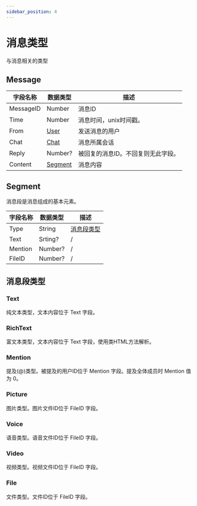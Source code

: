 ```yaml
---
sidebar_position: 4
---
```


# 消息类型

与消息相关的类型

## Message

| 字段名称  | 数据类型 | 描述        |
| --------- | -------- | ----------- |
| MessageID |  Number  | 消息ID |
| Time      |  Number  | 消息时间，unix时间戳。 |
| From      |  [User](./CommonTypes#user) | 发送消息的用户 |
| Chat      |  [Chat](./CommonTypes#chat) | 消息所属会话 |
| Reply     |  Number? | 被回复的消息ID。不回复则无此字段。 |
| Content   |  [Segment](#segment) | 消息内容 |


## Segment

消息段是消息组成的基本元素。

| 字段名称 | 数据类型 | 描述        |
| -------- | -------- | ----------- |
| Type     | String   | [消息段类型](#消息段类型) |
| Text     | Srting?  | / |
| Mention  | Number?  | / |
| FileID   | Number?  | / |


## 消息段类型

### Text

纯文本类型，文本内容位于 Text 字段。

### RichText

富文本类型，文本内容位于 Text 字段，使用类HTML方法解析。

### Mention

提及(@)类型。被提及的用户ID位于 Mention 字段。提及全体成员时 Mention 值为 0。

### Picture

图片类型。图片文件ID位于 FileID 字段。

### Voice

语音类型。语音文件ID位于 FileID 字段。

### Video

视频类型。视频文件ID位于 FileID 字段。

### File

文件类型。文件ID位于 FileID 字段。